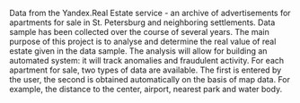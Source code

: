 Data from the Yandex.Real Estate service - an archive of advertisements for apartments for sale in St. Petersburg and neighboring settlements. Data sample has been collected over the course of several years.
The main purpose of this project is to analyse and determine the real value of real estate given in the data sample. The analysis will  allow for building an automated system: it will track anomalies and fraudulent activity.
For each apartment for sale, two types of data are available. The first is entered by the user, the second is obtained automatically on the basis of map data. For example, the distance to the center, airport, nearest park and water body.
